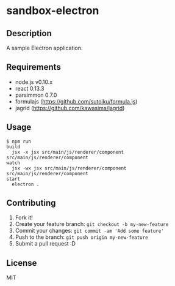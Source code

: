 # sandbox-electron

## Description

A sample Electron application.

## Requirements

- node.js v0.10.x
- react 0.13.3
- parsimmon 0.7.0
- formulajs (https://github.com/sutoiku/formula.js)
- jagrid (https://github.com/kawasima/jagrid)

## Usage

```
$ npm run
build
  jsx -x jsx src/main/js/renderer/component src/main/js/renderer/component
watch
  jsx -wx jsx src/main/js/renderer/component src/main/js/renderer/component
start
  electron .

```

## Contributing

1. Fork it!
2. Create your feature branch: `git checkout -b my-new-feature`
3. Commit your changes: `git commit -am 'Add some feature'`
4. Push to the branch: `git push origin my-new-feature`
5. Submit a pull request :D

## License

MIT
